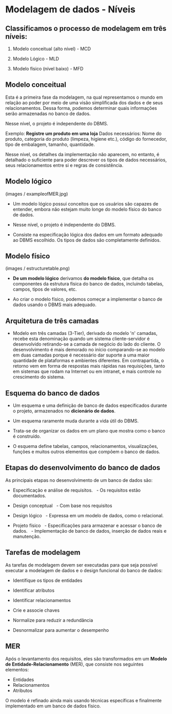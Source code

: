 # Modelagem de dados - Níveis

## Classificamos o processo de modelagem em três níveis:

1. Modelo conceitual (alto nível) - MCD

1. Modelo Lógico - MLD

1. Modelo físico (nível baixo) - MFD


## Modelo conceitual


Esta é a primeira fase da modelagem, na qual representamos o mundo em relação ao poder por meio de uma visão simplificada dos dados e de seus relacionamentos. Dessa forma, podemos determinar quais informações serão armazenadas no banco de dados.

Nesse nível, o projeto é independente do DBMS.

Exemplo:
**Registre um produto em uma loja**
Dados necessários: Nome do produto, categoria do produto (limpeza, higiene etc.), código do fornecedor, tipo de embalagem, tamanho, quantidade.

Nesse nível, os detalhes da implementação não aparecem, no entanto, é detalhado o suficiente para poder descrever os tipos de dados necessários, seus relacionamentos entre si e regras de consistência.


## Modelo lógico


(images / exampleofMER.jpg)

* Um modelo lógico possui conceitos que os usuários são capazes de entender, embora não estejam muito longe do modelo físico do banco de dados.

* Nesse nível, o projeto é independente do DBMS.

* Consiste na especificação lógica dos dados em um formato adequado ao DBMS escolhido. Os tipos de dados são completamente definidos.


## Modelo físico


(images / estructuretable.png)

* **De um modelo lógico** derivamos **do modelo físico**, que detalha os componentes da estrutura física do banco de dados, incluindo tabelas, campos, tipos de valores, etc.

* Ao criar o modelo físico, podemos começar a implementar o banco de dados usando o DBMS mais adequado.


## Arquitetura de três camadas

* Modelo em três camadas (3-Tier), derivado do modelo 'n' camadas, recebe esta denominação quando um sistema cliente-servidor é desenvolvido retirando-se a camada de negócio do lado do cliente. O desenvolvimento é mais demorado no início comparando-se ao modelo em duas camadas porque é necessário dar suporte a uma maior quantidade de plataformas e ambientes diferentes. Em contrapartida, o retorno vem em forma de respostas mais rápidas nas requisições, tanto em sistemas que rodam na Internet ou em intranet, e mais controle no crescimento do sistema.



## Esquema do banco de dados


* Um esquema e uma definição de banco de dados especificados durante o projeto, armazenados no **dicionário de dados**.

* Um esquema raramente muda durante a vida útil do DBMS.

* Trata-se de organizar os dados em um plano que mostra como o banco é construído.

* O esquema define tabelas, campos, relacionamentos, visualizações, funções e muitos outros elementos que compõem o banco de dados.


## Etapas do desenvolvimento do banco de dados
As principais etapas no desenvolvimento de um banco de dados são:

- Especificação e análise de requisitos.
  - Os requisitos estão documentados.

- Design conceptual
  - Com base nos requisitos

- Design lógico
  - Expressa em um modelo de dados, como o relacional.

- Projeto físico
  - Especificações para armazenar e acessar o banco de dados.
  - Implementação de banco de dados, inserção de dados reais e manutenção.


## Tarefas de modelagem

As tarefas de modelagem devem ser executadas para que seja possível executar a modelagem de dados e o design funcional do banco de dados:

* Identifique os tipos de entidades

* Identificar atributos

* Identificar relacionamentos

* Crie e associe chaves

* Normalize para reduzir a redundância

* Desnormalizar para aumentar o desempenho

## MER
Após o levantamento dos requisitos, eles são transformados em um **Modelo de Entidade-Relacionamento** (MER), que consiste nos seguintes elementos:

* Entidades
* Relacionamentos
* Atributos

O modelo é refinado ainda mais usando técnicas específicas e finalmente implementado em um banco de dados físico.
